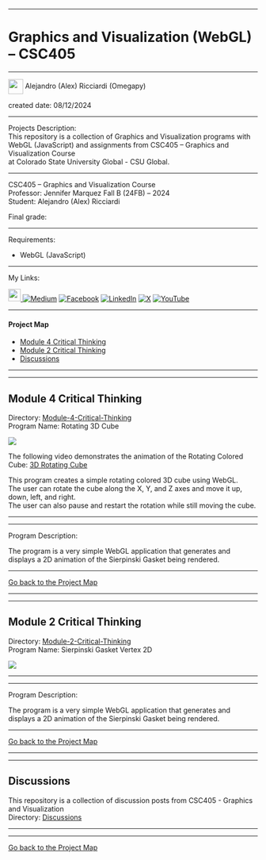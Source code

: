 ﻿-----------------------------------------------------------------------------------------------------------------------------
# Graphics and Visualization (WebGL) – CSC405
-----------------------------------------------------------------------------------------------------------------------------

 <img width="30" height="30" align="center" src="https://github.com/user-attachments/assets/f8001645-cc85-4b99-beec-74482a83ac87"> Alejandro (Alex) Ricciardi (Omegapy)   

created date: 08/12/2024  

-----------------------------------------------------------------------------------------------------------------------------

Projects Description:    
This repository is a collection of Graphics and Visualization programs with WebGL (JavaScript) and assignments from CSC405 – Graphics and Visualization Course  
at Colorado State University Global - CSU Global.  

-----------------------------------------------------------------------------------------------------------------------------

CSC405 – Graphics and Visualization Course   
Professor: Jennifer Marquez
Fall B (24FB) – 2024   
Student: Alejandro (Alex) Ricciardi   

Final grade:  

-----------------------------------------------------------------------------------------------------------------------------

Requirements:  
- WebGL (JavaScript)

-----------------------------------------------------------------------------------------------------------------------------

My Links:   

<span><a href="https://www.alexomegapy.com" target="_blank"><img width="25" height="25" src="https://github.com/user-attachments/assets/f8001645-cc85-4b99-beec-74482a83ac87"></span>    [![Medium](https://img.shields.io/badge/Medium-12100E?style=for-the-badge&logo=medium&logoColor=whit)](https://medium.com/@alex.omegapy)    [![Facebook](https://img.shields.io/badge/Facebook-%231877F2.svg?logo=Facebook&logoColor=white)](https://www.facebook.com/profile.php?id=100089638857137)    [![LinkedIn](https://img.shields.io/badge/LinkedIn-%230077B5.svg?logo=linkedin&logoColor=white)](https://linkedin.com/in/alex-ricciardi)    [![X](https://img.shields.io/badge/X-black.svg?logo=X&logoColor=white)](https://x.com/AlexOmegapy)    [![YouTube](https://img.shields.io/badge/YouTube-%23FF0000.svg?logo=YouTube&logoColor=white)](https://www.youtube.com/channel/UC4rMaQ7sqywMZkfS1xGh2AA)   

-----------------------------------------------------------------------------------------------------------------------------

#### Project Map
 
- [Module 4 Critical Thinking](#module-4-critical-thinking) 
- [Module 2 Critical Thinking](#module-2-critical-thinking) 
- [Discussions](#discussions)

-----------------------------------------------------------------------------------------------------------------------------
-----------------------------------------------------------------------------------------------------------------------------
## Module 4 Critical Thinking 
Directory: [Module-4-Critical-Thinking](https://github.com/Omegapy/My-Academics-Portfolio/tree/main/Graphics-and-Visualization-CSC405/Module-4-Critical-Thinking)  
Program Name:  Rotating 3D Cube

<p align="left">
<img  src="https://github.com/user-attachments/assets/705d0aaa-7ced-47b5-bd99-e6dcc5064dad">
</p>

The following video demonstrates the animation of the Rotating Colored Cube: [3D Rotating Cube](https://www.youtube.com/watch?v=peIjP2O0FTU)

This program creates a simple rotating colored 3D cube using WebGL.   
The user can rotate the cube along the X, Y, and Z axes and move it up, down, left, and right.  
The user can also pause and restart the rotation while still moving the cube.  

-----------------------------------------------------------------------------------------------------------------------------
-----------------------------------------------------------------------------------------------------------------------------

Program Description:  

The program is a very simple WebGL application that generates and displays a 2D animation of the Sierpinski Gasket being rendered.  

-------------------------------------------------------------------------------------------

[Go back to the Project Map](#project-map)


-----------------------------------------------------------------------------------------------------------------------------
-----------------------------------------------------------------------------------------------------------------------------
## Module 2 Critical Thinking 
Directory: [Module-2-Critical-Thinking](https://github.com/Omegapy/My-Academics-Portfolio/tree/main/Graphics-and-Visualization-CSC405/Module-2-Critical-Thinking)  
Program Name:  Sierpinski Gasket Vertex 2D

<p align="left">
<img  src="https://github.com/user-attachments/assets/0580aefe-6c5b-4f8d-967a-f101b18307db">
</p>

-----------------------------------------------------------------------------------------------------------------------------
-----------------------------------------------------------------------------------------------------------------------------

Program Description:  

The program is a very simple WebGL application that generates and displays a 2D animation of the Sierpinski Gasket being rendered.  

-------------------------------------------------------------------------------------------

[Go back to the Project Map](#project-map)

-----------------------------------------------------------------------------------------------------------------------------
-----------------------------------------------------------------------------------------------------------------------------
## Discussions 
This repository is a collection of discussion posts from CSC405 - Graphics and Visualization    
Directory: [Discussions](https://github.com/Omegapy/My-Academics-Portfolio/tree/main/Graphics-and-Visualization-CSC405/Discussions)

-----------------------------------------------------------------------------------------------------------------------------
-----------------------------------------------------------------------------------------------------------------------------

[Go back to the Project Map](#project-map)

